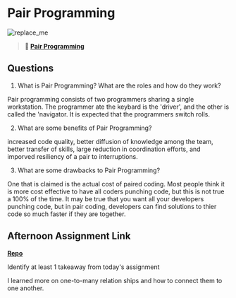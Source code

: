# Pair Programming

![replace_me](https://codeworks.blob.core.windows.net/public/assets/img/illustrations/placeholder.svg)

> **📖 [Pair Programming](https://codeworksacademy.com/fs-student-guide/resources/wk7/01-Pair-Programming)**

## Questions

1. What is Pair Programming? What are the roles and how do they work?

Pair programming consists of two programmers sharing a single workstation. The programmer ate the keybard is the 'driver', and the other is called the 'navigator. It is expected that the programmers switch rolls.

2. What are some benefits of Pair Programming?

increased code quality, better diffusion of knowledge among the team, better transfer of skills, large reduction in coordination efforts, and imporved resiliency of a pair to interruptions.

3. What are some drawbacks to Pair Programming?

One that is claimed is the actual cost of paired coding. Most people think it is more cost effective to have all coders punching code, but this is not true a 100% of the time. It may be true that you want all your developers punching code, but in pair coding, developers can find solutions to thier code so much faster if they are together. 

## Afternoon Assignment Link

**[Repo](https://github.com/kyleem20/planIt)**

Identify at least 1 takeaway from today's assignment

I learned more on one-to-many relation ships and how to connect them to one another. 
